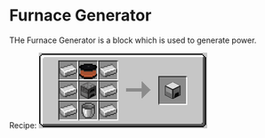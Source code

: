 Furnace Generator
=================

THe Furnace Generator is a block which is used to generate power.


Recipe:
![](../../img/furnace_generator.png)